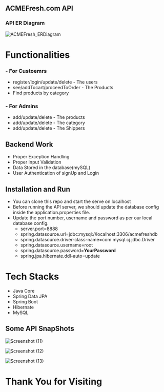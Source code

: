 ## ACMEFresh.com API

### API ER Diagram


![ACMEFresh_ERDiagram](https://user-images.githubusercontent.com/93640541/201098460-2e4a2550-285b-4300-ae3c-8c6ae79813da.png)


# Functionalities
### - For Custoemrs
-   register/login/update/delete - The users
-   see/addTocart/proceedToOrder - The Products
-   Find products by category
### - For Admins
-   add/update/delete - The products
-   add/update/delete - The category
-   add/update/delete - The Shippers


## Backend Work
-  Proper Exception Handling
-  Proper Input Validation
-   Data Stored in the database(mySQL)
-   User Authentication of signUp and Login

## Installation and Run
-  You can clone this repo and start the serve on localhost
-   Before running the API server, we should update the database config inside the application.properties file.
-   Update the port number, username and password as per our local database config.
    -   server.port=8888
    -   spring.datasource.url=jdbc:mysql://localhost:3306/acmefreshdb
    -   spring.datasource.driver-class-name=com.mysql.cj.jdbc.Driver
    -   spring.datasource.username=root
    -   spring.datasource.password=**YourPassword**
    -   spring.jpa.hibernate.ddl-auto=update

# Tech Stacks

-   Java Core
-   Spring Data JPA
-   Spring Boot
-   Hibernate
-   MySQL

## Some API SnapShots
![Screenshot (11)](https://user-images.githubusercontent.com/93640541/201109588-6c903f6f-1e9c-45ff-928c-0b8724290d7e.png)

![Screenshot (12)](https://user-images.githubusercontent.com/93640541/201109631-7c4e7b3b-5350-447a-a30a-461f922750d8.png)

![Screenshot (13)](https://user-images.githubusercontent.com/93640541/201109682-8fa14027-3efd-46d6-857a-18b3a8037f8a.png)


# Thank You for Visiting
